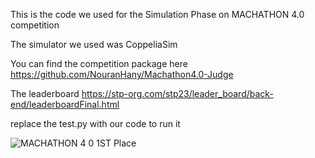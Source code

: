 This is the code we used for the Simulation Phase on MACHATHON 4.0 competition

The simulator we used was CoppeliaSim

You can find the competition package here 
https://github.com/NouranHany/Machathon4.0-Judge

The leaderboard https://stp-org.com/stp23/leader_board/back-end/leaderboardFinal.html

replace the test.py with our code to run it

![MACHATHON 4 0 1ST Place](https://user-images.githubusercontent.com/72764839/235456965-32c525fb-546e-4dd6-ad3d-efde4cc2e254.jpeg)

